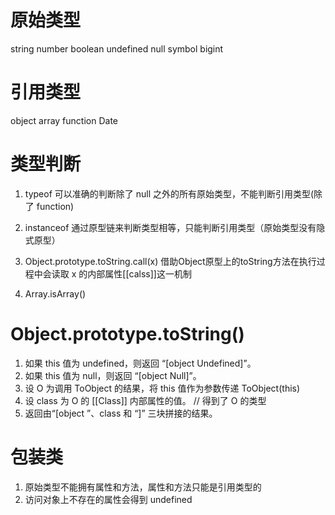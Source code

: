 # 原始类型
string
number
boolean
undefined
null
symbol
bigint
# 引用类型
object
array
function
Date


# 类型判断
1. typeof  可以准确的判断除了 null 之外的所有原始类型，不能判断引用类型(除了 function)

2. instanceof 通过原型链来判断类型相等，只能判断引用类型（原始类型没有隐式原型）

3. Object.prototype.toString.call(x) 借助Object原型上的toString方法在执行过程中会读取 x 的内部属性[[calss]]这一机制

4. Array.isArray()  




# Object.prototype.toString()
1. 如果 this 值为 undefined，则返回 “[object Undefined]”。
2. 如果 this 值为 null，则返回 “[object Null]”。
3. 设 O 为调用 ToObject 的结果，将 this 值作为参数传递 
ToObject(this)
4. 设 class 为 O 的 [[Class]] 内部属性的值。 // 得到了 O 的类型
5. 返回由“[object ”、class 和 “]” 三块拼接的结果。


# 包装类
1. 原始类型不能拥有属性和方法，属性和方法只能是引用类型的
2. 访问对象上不存在的属性会得到 undefined